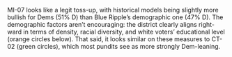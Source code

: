 MI-07 looks like a legit toss-up, with historical models being
slightly more bullish for Dems (51% D) than Blue Ripple’s
demographic one (47% D). The demographic factors aren’t encouraging:
the district clearly aligns right-ward in terms of density,
racial diversity, and white voters’ educational level
(orange circles below). That said, it looks similar on
these measures to CT-02 (green circles), which most pundits
see as more strongly Dem-leaning.
